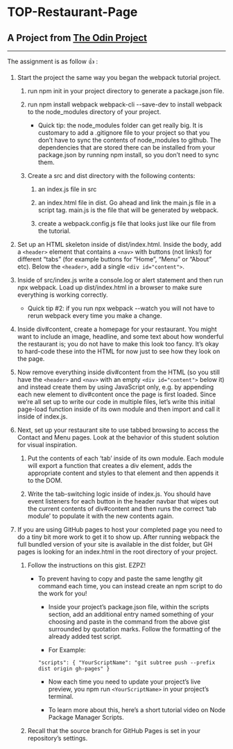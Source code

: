 # TOP-Restaurant-Page
## A Project from [The Odin Project](https://www.theodinproject.com/lessons/node-path-javascript-tic-tac-toe)

---

The assignment is as follow 👍 :

1. Start the project the same way you began the webpack tutorial project.

    1. run npm init in your project directory to generate a package.json file.

    2. run npm install webpack webpack-cli --save-dev to install webpack to the node_modules directory of your project.
        - Quick tip: the node_modules folder can get really big. It is customary to add a .gitignore file to your project so that you don’t have to sync the contents of node_modules to github. The dependencies that are stored there can be installed from your package.json by running npm install, so you don’t need to sync them.

    3. Create a src and dist directory with the following contents:

        1. an index.js file in src

        2. an index.html file in dist. Go ahead and link the main.js file in a script tag. main.js is the file that will be generated by webpack.

        3. create a webpack.config.js file that looks just like our file from the tutorial.

2. Set up an HTML skeleton inside of dist/index.html. Inside the body, add a `<header>` element that contains a `<nav>` with buttons (not links!) for different “tabs” (for example buttons for “Home”, “Menu” or “About” etc). Below the `<header>`, add a single `<div id="content">`.

3. Inside of src/index.js write a console.log or alert statement and then run npx webpack. Load up dist/index.html in a browser to make sure everything is working correctly.
    - Quick tip #2: if you run npx webpack --watch you will not have to rerun webpack every time you make a change.

4. Inside div#content, create a homepage for your restaurant. You might want to include an image, headline, and some text about how wonderful the restaurant is; you do not have to make this look too fancy. It’s okay to hard-code these into the HTML for now just to see how they look on the page.

5. Now remove everything inside div#content from the HTML (so you still have the `<header>` and `<nav>` with an empty `<div id="content">` below it) and instead create them by using JavaScript only, e.g. by appending each new element to div#content once the page is first loaded. Since we’re all set up to write our code in multiple files, let’s write this initial page-load function inside of its own module and then import and call it inside of index.js.

6. Next, set up your restaurant site to use tabbed browsing to access the Contact and Menu pages. Look at the behavior of this student solution for visual inspiration.

    1. Put the contents of each ‘tab’ inside of its own module. Each module will export a function that creates a div element, adds the appropriate content and styles to that element and then appends it to the DOM.

    2. Write the tab-switching logic inside of index.js. You should have event listeners for each button in the header navbar that wipes out the current contents of div#content and then runs the correct ‘tab module’ to populate it with the new contents again.

7. If you are using GitHub pages to host your completed page you need to do a tiny bit more work to get it to show up. After running webpack the full bundled version of your site is available in the dist folder, but GH pages is looking for an index.html in the root directory of your project.
    1. Follow the instructions on this gist. EZPZ!
        - To prevent having to copy and paste the same lengthy git command each time, you can instead create an npm script to do the work for you!
            - Inside your project’s package.json file, within the scripts section, add an additional entry named something of your choosing and paste in the command from the above gist surrounded by quotation marks. Follow the formatting of the already added test script.

            - For Example:

            `"scripts": { "YourScriptName": "git subtree push --prefix dist origin gh-pages" }`
            
            - Now each time you need to update your project’s live preview, you npm run `<YourScriptName>` in your project’s terminal.
            
            - To learn more about this, here’s a short tutorial video on Node Package Manager Scripts.

    2. Recall that the source branch for GitHub Pages is set in your repository’s settings.

